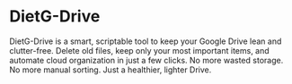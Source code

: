 # DietG-Drive
DietG-Drive is a smart, scriptable tool to keep your Google Drive lean and clutter-free. Delete old files, keep only your most important items, and automate cloud organization in just a few clicks. No more wasted storage. No more manual sorting. Just a healthier, lighter Drive.
